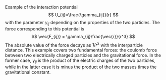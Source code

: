 Example of the interaction potential
$$
U_{ij}=\frac{\gamma_{ij}}{r}
$$
with the parameter $\gamma_{ij}$ depending on the properties of the two particles. The force corresponding to this potential is 
$$
\vec{F_{ij}} = \gamma_{ij}\frac{\vec{r}}{r^3}
$$
The absolute value of the force decays as $1/r^2$ with the interparticle distance. This example covers two fundamental forces: the coulomb force between two electrically charged particles and the gravitational force. In the former case, $\gamma_{ij}$ is the product of the electric charges of the two particles, while in the latter case it is minus the product of the two masses times the gravitational constant.